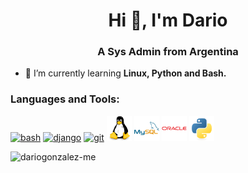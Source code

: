 <h1 align="center">Hi 👋, I'm Dario</h1>
<h3 align="center">A Sys Admin from Argentina</h3>

<!-- <p align="left"> <img src="https://komarev.com/ghpvc/?username=dariogonzalez-me&label=Profile%20views&color=0e75b6&style=flat" alt="dariogonzalez-me" /> </p> -->

<!-- <p align="left"> <a href="https://github.com/ryo-ma/github-profile-trophy"><img src="https://github-profile-trophy.vercel.app/?username=dariogonzalez-me" alt="dariogonzalez-me" /></a> </p> -->

- 🌱 I’m currently learning **Linux, Python and Bash.**

<!-- <h3 align="left">Connect with me:</h3>
<p align="left">
<a href="https://linkedin.com/in/dgonzalezpfaffenzeller" target="blank"><img align="center" src="https://raw.githubusercontent.com/rahuldkjain/github-profile-readme-generator/master/src/images/icons/Social/linked-in-alt.svg" alt="https://www.linkedin.com/in/dgonzalezpfaffenzeller" height="30" width="40" /></a>
</p> -->

<h3 align="left">Languages and Tools:</h3>
<p align="left"> <a href="https://www.gnu.org/software/bash/" target="_blank" rel="noreferrer"> <img src="https://www.vectorlogo.zone/logos/gnu_bash/gnu_bash-icon.svg" alt="bash" width="40" height="40"/></a> <a href="https://www.djangoproject.com/" target="_blank" rel="noreferrer"> <img src="https://cdn.worldvectorlogo.com/logos/django.svg" alt="django" width="40" height="40"/></a> <a href="https://git-scm.com/" target="_blank" rel="noreferrer"> <img src="https://www.vectorlogo.zone/logos/git-scm/git-scm-icon.svg" alt="git" width="40" height="40"/></a> <a href="https://www.linux.org/" target="_blank" rel="noreferrer"> <img src="https://raw.githubusercontent.com/devicons/devicon/master/icons/linux/linux-original.svg" alt="linux" width="40" height="40"/></a> <a href="https://www.mysql.com/" target="_blank" rel="noreferrer"> <img src="https://raw.githubusercontent.com/devicons/devicon/master/icons/mysql/mysql-original-wordmark.svg" alt="mysql" width="40" height="40"/></a> <a href="https://www.oracle.com/" target="_blank" rel="noreferrer"> <img src="https://raw.githubusercontent.com/devicons/devicon/master/icons/oracle/oracle-original.svg" alt="oracle" width="40" height="40"/></a> <a href="https://www.python.org" target="_blank" rel="noreferrer"> <img src="https://raw.githubusercontent.com/devicons/devicon/master/icons/python/python-original.svg" alt="python" width="40" height="40"/></a> </p>

<p><img align="left" src="https://github-readme-stats.vercel.app/api/top-langs?username=dariogonzalez-me&show_icons=true&locale=en&layout=compact" alt="dariogonzalez-me" /></p>

<!--<p>&nbsp;<img align="center" src="https://github-readme-stats.vercel.app/api?username=dariogonzalez-me&show_icons=true&locale=en" alt="dariogonzalez-me" /></p> -->

<!-- <p><img align="center" src="https://github-readme-streak-stats.herokuapp.com/?user=dariogonzalez-me&" alt="dariogonzalez-me" /></p> -->
